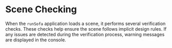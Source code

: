 # Scene Checking

When the `runSofa` application loads a scene, it performs several verification checks. These checks help ensure the scene follows implicit design rules. If any issues are detected during the verification process, warning messages are displayed in the console.

